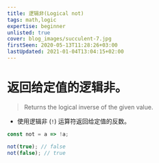 ```yaml
---
title: 逻辑非(Logical not)
tags: math,logic
expertise: beginner
unlisted: true
cover: blog_images/succulent-7.jpg
firstSeen: 2020-05-13T11:28:26+03:00
lastUpdated: 2021-01-04T13:04:15+02:00
---
```


# 返回给定值的逻辑非。
> Returns the logical inverse of the given value.

- 使用逻辑非 (`!`) 运算符返回给定值的反数。

```js
const not = a => !a;
```

```js
not(true); // false
not(false); // true
```
